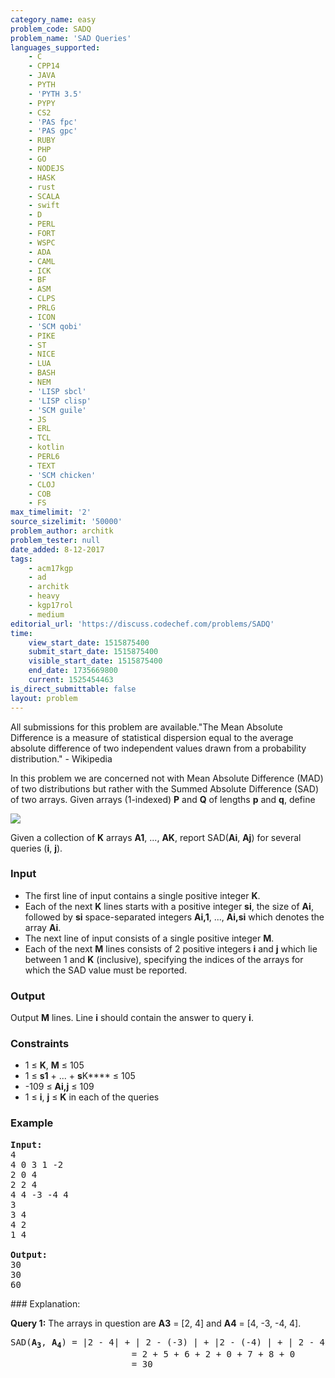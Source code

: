 ```yaml
---
category_name: easy
problem_code: SADQ
problem_name: 'SAD Queries'
languages_supported:
    - C
    - CPP14
    - JAVA
    - PYTH
    - 'PYTH 3.5'
    - PYPY
    - CS2
    - 'PAS fpc'
    - 'PAS gpc'
    - RUBY
    - PHP
    - GO
    - NODEJS
    - HASK
    - rust
    - SCALA
    - swift
    - D
    - PERL
    - FORT
    - WSPC
    - ADA
    - CAML
    - ICK
    - BF
    - ASM
    - CLPS
    - PRLG
    - ICON
    - 'SCM qobi'
    - PIKE
    - ST
    - NICE
    - LUA
    - BASH
    - NEM
    - 'LISP sbcl'
    - 'LISP clisp'
    - 'SCM guile'
    - JS
    - ERL
    - TCL
    - kotlin
    - PERL6
    - TEXT
    - 'SCM chicken'
    - CLOJ
    - COB
    - FS
max_timelimit: '2'
source_sizelimit: '50000'
problem_author: architk
problem_tester: null
date_added: 8-12-2017
tags:
    - acm17kgp
    - ad
    - architk
    - heavy
    - kgp17rol
    - medium
editorial_url: 'https://discuss.codechef.com/problems/SADQ'
time:
    view_start_date: 1515875400
    submit_start_date: 1515875400
    visible_start_date: 1515875400
    end_date: 1735669800
    current: 1525454463
is_direct_submittable: false
layout: problem
---
```

All submissions for this problem are available."The Mean Absolute Difference is a measure of statistical dispersion equal to the average absolute difference of two independent values drawn from a probability distribution." - Wikipedia

 In this problem we are concerned not with Mean Absolute Difference (MAD) of two distributions but rather with the Summed Absolute Difference (SAD) of two arrays. Given arrays (1-indexed) **P** and **Q** of lengths **p** and **q**, define

![](https://codechef_shared.s3.amazonaws.com/download/upload/ACM17KGP/SADQ.png)

 Given a collection of **K** arrays **A1**, ..., **AK**, report SAD(**Ai**, **Aj**) for several queries (**i**, **j**).

### Input

- The first line of input contains a single positive integer **K**.
- Each of the next **K** lines starts with a positive integer **si**, the size of **Ai**, followed by **si** space-separated integers **Ai,1**, ..., **Ai,si** which denotes the array **Ai**.
- The next line of input consists of a single positive integer **M**.
- Each of the next **M** lines consists of 2 positive integers **i** and **j** which lie between 1 and **K** (inclusive), specifying the indices of the arrays for which the SAD value must be reported.

### Output

Output **M** lines. Line **i** should contain the answer to query **i**.

### Constraints

- 1 ≤ **K**, **M** ≤ 105
- 1 ≤ **s1** + ... + **s**K**** ≤ 105
- -109 ≤ **Ai,j** ≤ 109
- 1 ≤ **i**, **j** ≤ **K** in each of the queries

### Example

<pre><b>Input:</b>
4
4 0 3 1 -2 
2 0 4 
2 2 4 
4 4 -3 -4 4 
3
3 4
4 2
1 4

<b>Output:</b>
30
30
60
</pre>### Explanation:

**Query 1:** The arrays in question are **A3** = \[2, 4\] and **A4** = \[4, -3, -4, 4\].

<pre>
SAD(<b>A<sub>3</sub></b>, <b>A<sub>4</sub></b>) = |2 - 4| + | 2 - (-3) | + |2 - (-4) | + | 2 - 4 | + | 4 - 4 | + | 4 - (-3) | + | 4 - (-4) | + | 4 - 4 | 
                       = 2 + 5 + 6 + 2 + 0 + 7 + 8 + 0 
                       = 30
</pre>